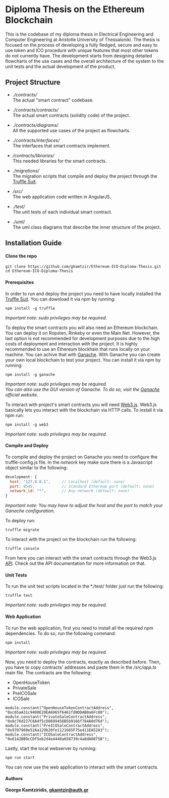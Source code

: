 # Diploma Thesis on the Ethereum Blockchain

This is the codebase of my diploma thesis in Electrical Engineering and Computer Engineering at Aristotle University of Thessaloniki. The thesis is focused on the process of developing a fully fledged, secure and easy to use token and ICO procedure with unique features that most other tokens do not currently have. The development starts from designing detailed flowcharts of the use cases and the overall architecture of the system to the unit tests and the actual development of the product.

## Project Structure

- *./contracts/*<br />
The actual "smart contract" codebase.

- *./contracts/contracts/*<br />
The actual smart contracts (solidity code) of the project.

- *./contracts/diagrams/*<br />
All the supported use cases of the project as flowcharts.

- *./contracts/interfaces/*<br />
The interfaces that smart contracts implement.

- */contracts/libraries/*<br />
This needed libraries for the smart contracts.

- *./migrations/*<br />
The migration scripts that compile and deploy the project through the [Truffle Suit](https://github.com/trufflesuite/truffle).

- */src/*<br />
The web application code written in AngularJS.

- *./test/*<br />
The unit tests of each individual smart contract.

- *./uml/*<br />
The uml class diagrams that describe the inner structure of the project.

## Installation Guide

#### Clone the repo

```
git clone https://github.com/gkamtzir/Ethereum-ICO-Diploma-Thesis.git
cd Ethereum-ICO-Diploma-Thesis
```

#### Prerequisites

In order to run and deploy the project you need to have locally installed the [Truffle Suit](https://github.com/trufflesuite/truffle). You can download it via npm by running:

```
npm install -g truffle
```
*Important note: sudo privileges may be required.*

To deploy the smart contracts you will also need an Ethereum blockchain. You can deploy it on Ropsten, Rinkeby or even the Main Net. However, the last option is not recommended for development purposes due to the high costs of deployment and interaction with the project. It is highly recommended to use an Ethereum blockhain that runs locally on your machine. You can achive that with [Ganache](https://github.com/trufflesuite/ganache). With Ganache you can create your own local blockchain to test your project. You can install it via npm by running:

```
npm install -g ganache
```
*Important note: sudo privileges may be required.*<br />
*You can also use the GUI version of Ganache. To do so, visit the [Ganache](https://truffleframework.com/ganache) official website.*

To interact with project's smart contracts you will need [Web3.js](https://github.com/ethereum/web3.js/). Web3.js basically lets you interact with the blockchain via HTTP calls. To install it via npm run:

```
npm install -g web3
```
*Important note: sudo privileges may be required.*

#### Compile and Deploy

To compile and deploy the project on Ganache you need to configure the truffle-config.js file. In the *network* key make sure there is a Javascript object similar to the following:

```Javascript
development: {
  host: "127.0.0.1",     // Localhost (default: none)
  port: 8545,            // Standard Ethereum port (default: none)
  network_id: "*",       // Any network (default: none)
}
```

*Important note: You may have to adjust the host and the port to match your Ganache configuration.*

To deploy run:

```
truffle migrate
```

To interact with the project on the blockchain run the following:

```
truffle console
```

From here you can interact with the smart contracts through the Web3.js [API](https://web3js.readthedocs.io/en/1.0/). Check out the API documentation for more information on that.

#### Unit Tests

To run the unit test scripts located in the *./test/ folder just run the following:

```
truffle test
```

*Important note: sudo privileges may be required.*

#### Web Application

To run the web application, first you need to install all the required npm dependencies. To do so, run the following command:

```
npm install
```

*Important note: sudo privileges may be required.*

Now, you need to deploy the contracts, exactly as described before. Then, you have to copy contracts' addresses and paste them in the */src/app.ts* main file. The contracts are the following:

- OpenHouseToken
- PrivateSale
- PreICOSale
- ICOSale

```
module.constant("OpenHouseTokenContractAddress", "0xc65aA31c9400E20EA6965f6461fd0DDAB0a6Fc80");
module.constant("PrivateSaleContractAddress", "0x8c76d227C6A4f5cD8699456B5b9166f784A0d76d");
module.constant("PreICOSaleContractAddress", "0x9707960e52Aa129b20fe1121665F75e411EA52A3");
module.constant("ICOSaleContractAddress", "0x6142BB9cCDf5eb2d4e4440a658739c4a8dA0075B");
```

Lastly, start the local webserver by running:

```
npm run start
```

You can now use the web application to interact with the smart contracts.

#### Authors

**George Kamtziridis, gkamtzir@auth.gr**
